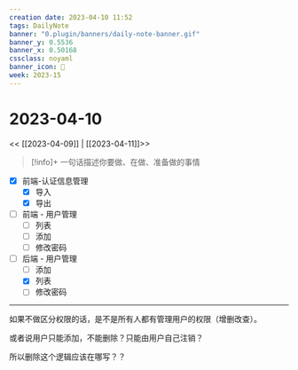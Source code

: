 ```yaml
---
creation date: 2023-04-10 11:52
tags: DailyNote
banner: "0.plugin/banners/daily-note-banner.gif"
banner_y: 0.5536
banner_x: 0.50168
cssclass: noyaml
banner_icon: 💌
week: 2023-15
---
```


# 2023-04-10

<< [[2023-04-09]] | [[2023-04-11]]>>


> [!info]+ 一句话描述你要做、在做、准备做的事情
> 



- [x] 前端-认证信息管理
	- [x] 导入
	- [x] 导出
- [ ] 前端 - 用户管理
	- [ ] 列表
	- [ ] 添加
	- [ ] 修改密码
- [ ] 后端 - 用户管理
	- [ ] 添加
	- [x] 列表
	- [ ] 修改密码

---

如果不做区分权限的话，是不是所有人都有管理用户的权限（增删改查）。

或者说用户只能添加，不能删除？只能由用户自己注销？

所以删除这个逻辑应该在哪写？？

